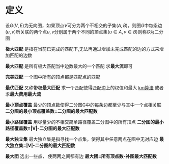 # 定义
设$G(V,E)$为无向图，如果顶点$V$可分为两个不相交的子集$(A,B)$，则图$G$中每条边$(u,v)$所关联的两个点$u,v$分别属于两个不同的顶点集$(u \in A, v \in B)$则称$G$为二分图

**极大匹配** 是指在当前已完成的匹配下,无法再通过增加未完成匹配的边的方式来增加匹配的边数

**最大匹配** 是所有极大匹配当中边数最大的一个匹配 求**最大流**即可

**完美匹配** 一个图中所有的顶点都是匹配点的匹配

**最优匹配** 又称**带权最大匹配** 求一个匹配使得匹配边上的权值和最大 [km算法](https://blog.csdn.net/weixin_43093481/article/details/84558029) 或者求**最大费用最大流**

**最小顶点覆盖** 最少的顶点数使得二分图G中的每条边都至少与其中一个点相关联 **二分图的最小顶点覆盖数=二分图的最大匹配数**

**最小路径覆盖** 用尽量少的不相交简单路径覆盖二分图中的所有顶点 **二分图的最小路径覆盖数=|V|-二分图的最大匹配数**

**最大独立集** 最大独立集是指寻找一个点集，使得其中任意两点在图中无对应边 **最大独立集=|V|-二分图的最大匹配数**

**最大团**  选出一些点， 使两两之间都有边 **最大团=所有顶点数-补图最大匹配数**
